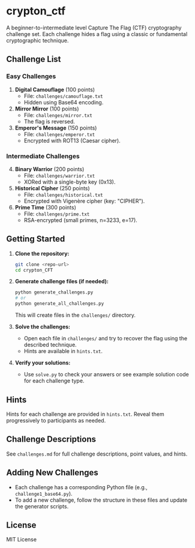 # crypton_ctf

A beginner-to-intermediate level Capture The Flag (CTF) cryptography challenge set. Each challenge hides a flag using a classic or fundamental cryptographic technique.

## Challenge List

### Easy Challenges

1. **Digital Camouflage** (100 points)
   - File: `challenges/camouflage.txt`
   - Hidden using Base64 encoding.
2. **Mirror Mirror** (100 points)
   - File: `challenges/mirror.txt`
   - The flag is reversed.
3. **Emperor's Message** (150 points)
   - File: `challenges/emperor.txt`
   - Encrypted with ROT13 (Caesar cipher).

### Intermediate Challenges

4. **Binary Warrior** (200 points)
   - File: `challenges/warrior.txt`
   - XORed with a single-byte key (0x13).
5. **Historical Cipher** (250 points)
   - File: `challenges/historical.txt`
   - Encrypted with Vigenère cipher (key: "CIPHER").
6. **Prime Time** (300 points)
   - File: `challenges/prime.txt`
   - RSA-encrypted (small primes, n=3233, e=17).

## Getting Started

1. **Clone the repository:**
   ```bash
   git clone <repo-url>
   cd crypton_CFT
   ```
2. **Generate challenge files (if needed):**
   ```bash
   python generate_challenges.py
   # or
   python generate_all_challenges.py
   ```
   This will create files in the `challenges/` directory.

3. **Solve the challenges:**
   - Open each file in `challenges/` and try to recover the flag using the described technique.
   - Hints are available in `hints.txt`.

4. **Verify your solutions:**
   - Use `solve.py` to check your answers or see example solution code for each challenge type.

## Hints

Hints for each challenge are provided in `hints.txt`. Reveal them progressively to participants as needed.

## Challenge Descriptions

See `challenges.md` for full challenge descriptions, point values, and hints.

## Adding New Challenges

- Each challenge has a corresponding Python file (e.g., `challenge1_base64.py`).
- To add a new challenge, follow the structure in these files and update the generator scripts.

## License

MIT License
